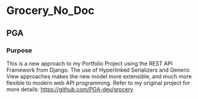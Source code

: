 # Grocery_No_Doc

## PGA
### Purpose
This is a new approach to my Portfolio Project using the REST API Framework from Django. The use of Hyperlinked Serializers and Generic View approaches makes the new model more extensible, and much more flexible to modern web API programming. Refer to my original project for more details: https://github.com/PGA-dev/grocery